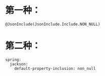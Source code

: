 # 第一种：

	@JsonInclude(JsonInclude.Include.NON_NULL)

# 第二种：

	spring:
	  jackson:
	    default-property-inclusion: non_null
 